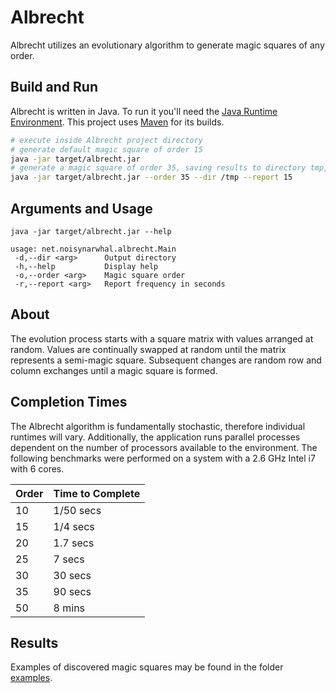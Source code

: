 # Albrecht

Albrecht utilizes an evolutionary algorithm to generate magic squares of any order.



## Build and Run

Albrecht is written in Java. To run it you'll need the [Java Runtime Environment](https://java.com/en/download/). This project uses [Maven](https://maven.apache.org/install.html) for its builds.

```bash
# execute inside Albrecht project directory
# generate default magic square of order 15
java -jar target/albrecht.jar 
# generate a magic square of order 35, saving results to directory tmp, with a status report every 15 secs
java -jar target/albrecht.jar --order 35 --dir /tmp --report 15
```



## Arguments and Usage

```
java -jar target/albrecht.jar --help

usage: net.noisynarwhal.albrecht.Main
 -d,--dir <arg>      Output directory
 -h,--help           Display help
 -o,--order <arg>    Magic square order
 -r,--report <arg>   Report frequency in seconds
```



## About

The evolution process starts with a square matrix with values arranged at random.  Values are continually swapped at random until the matrix represents a semi-magic square. Subsequent changes are random row and column exchanges until a magic square is formed.

 

## Completion Times

The Albrecht algorithm is fundamentally stochastic, therefore individual runtimes will vary. Additionally, the application runs parallel processes dependent on the number of processors available to the environment. The following benchmarks were performed on a system with a 2.6 GHz Intel i7 with 6 cores.

| Order | Time to Complete |
| ----- | ---------------- |
| 10    | 1/50 secs        |
| 15    | 1/4 secs         |
| 20    | 1.7 secs         |
| 25    | 7 secs           |
| 30    | 30 secs          |
| 35    | 90 secs          |
| 50    | 8 mins           |



## Results

Examples of discovered magic squares may be found in the folder [examples](https://github.com/david-ta-ming/Albrecht/tree/main/examples).
